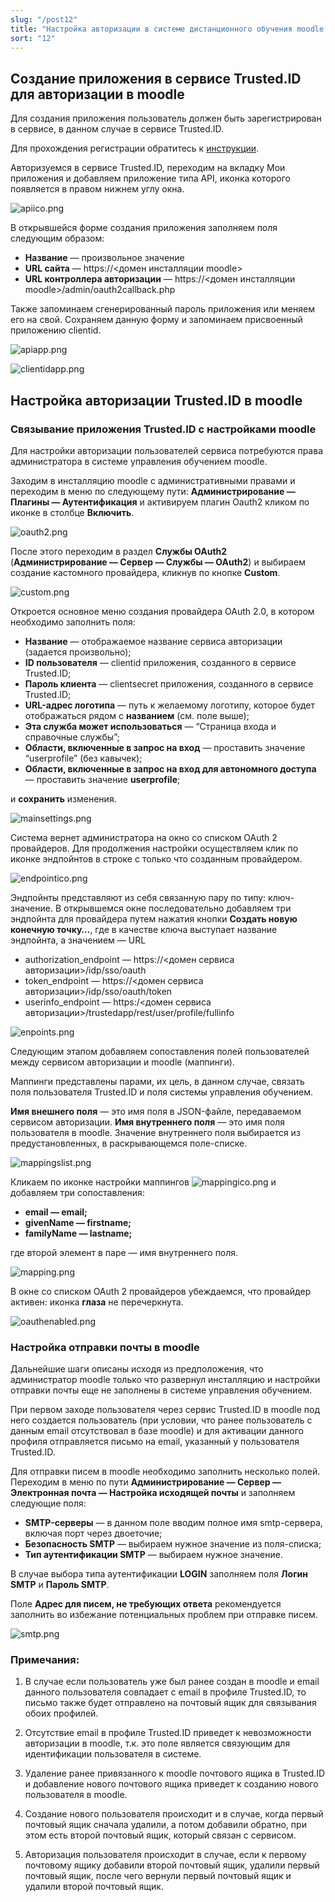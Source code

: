 ```yaml
---
slug: "/post12"
title: "Настройка авторизации в системе дистанционного обучения moodle через сервис Trusted.ID"
sort: "12"
---
```

## Создание приложения в сервисе Trusted.ID для авторизации в moodle
Для создания приложения пользователь должен быть зарегистрирован в сервисе, в данном случае в сервисе Trusted.ID. 

Для прохождения регистрации обратитесь к [инструкции](https://docs.trusted.plus/04-v1.5/2-authorization/registration).

Авторизуемся в сервисе Trusted.ID, переходим на вкладку Мои приложения и добавляем приложение типа API, иконка которого появляется в правом нижнем углу окна.

![apiico.png](./images/apiico.png)

В открывшейся форме создания приложения заполняем поля следующим образом:
- **Название** — произвольное значение
- **URL сайта**  — https://<домен инсталляции moodle>
- **URL контроллера авторизации** — https://<домен инсталляции moodle>/admin/oauth2callback.php

Также запоминаем сгенерированный пароль приложения или меняем его на свой.
Сохраняем данную форму и запоминаем присвоенный приложению clientid.

![apiapp.png](./images/apiapp.png)

![clientidapp.png](./images/clientidapp.png)

## Настройка авторизации Trusted.ID в moodle
### Связывание приложения Trusted.ID с настройками moodle

Для настройки авторизации пользователей сервиса потребуются права администратора в системе управления обучением moodle.

Заходим в инсталляцию moodle с административными правами и переходим в меню по следующему пути: **Администрирование — Плагины — Аутентификация**  и активируем плагин Oauth2 кликом по иконке в столбце **Включить**.

![oauth2.png](./images/oauth2.png)

После этого переходим в раздел **Службы OAuth2** (**Администрирование — Сервер — Службы — OAuth2**) и выбираем создание кастомного провайдера, кликнув по кнопке **Custom**.

![custom.png](./images/custom.png)

Откроется основное меню создания провайдера OAuth 2.0, в котором необходимо заполнить поля:
 - **Название** — отображаемое название сервиса авторизации (задается произвольно);
- **ID пользователя** — clientid приложения, созданного в сервисе Trusted.ID;
- **Пароль клиента** — clientsecret приложения, созданного в сервисе Trusted.ID;
- **URL-адрес логотипа** — путь к желаемому логотипу, которое будет отображаться рядом с **названием** (см. поле выше);
- **Эта служба может использоваться** — “Страница входа и справочные службы”;
- **Области, включенные в запрос на вход** — проставить значение “userprofile” (без кавычек);
- **Области, включенные в запрос на вход для автономного доступа** — проставить значение **userprofile**;

и  **сохранить** изменения.

![mainsettings.png](./images/mainsettings.png)

Система вернет администратора на окно со списком OAuth 2 провайдеров. Для продолжения настройки осуществляем клик по иконке эндпойнтов в строке с только что созданным провайдером.

![endpointico.png](./images/endpointico.png)

Эндпойнты представляют из себя связанную пару по типу: ключ-значение. В открывшемся окне последовательно добавляем три эндпойнта для провайдера путем нажатия кнопки **Создать новую конечную точку…**, где в качестве ключа выступает название эндпойнта, а значением — URL
- authorization_endpoint — https://<домен сервиса авторизации>/idp/sso/oauth
- token_endpoint — https://<домен сервиса авторизации>/idp/sso/oauth/token
- userinfo_endpoint — https:/<домен сервиса авторизации>/trustedapp/rest/user/profile/fullinfo

![enpoints.png](./images/enpoints.png)

Следующим этапом добавляем сопоставления полей пользователей между сервисом авторизации и moodle (маппинги).

Маппинги представлены парами, их цель, в данном случае, связать поля пользователя Trusted.ID и поля системы управления обучением.

**Имя внешнего поля** — это имя поля в JSON-файле, передаваемом сервисом авторизации.
**Имя внутреннего поля** — это имя поля пользователя в moodle. Значение внутреннего поля выбирается из предустановленных, в раскрывающемся поле-списке.

![mappingslist.png](./images/mappingslist.png)

Кликаем по иконке настройки маппингов ![mappingico.png](./images/mappingico.png) и добавляем три сопоставления:

- **email — email;**
- **givenName — firstname;**
- **familyName — lastname;**

где второй элемент в паре — имя внутреннего поля.

![mapping.png](./images/mapping.png)

В окне со списком OAuth 2 провайдеров убеждаемся, что провайдер активен:  иконка **глаза** не перечеркнута.

![oauthenabled.png](./images/oauthenabled.png)

### Настройка отправки почты в moodle
Дальнейшие шаги описаны исходя из предположения, что администратор moodle только что развернул инсталляцию и настройки отправки почты еще не заполнены в системе управления обучением. 

При первом заходе пользователя через сервис Trusted.ID в moodle под него создается пользователь (при условии, что ранее пользователь с данным email отсутствовал в базе moodle) и для активации данного профиля отправляется письмо на email, указанный у пользователя Trusted.ID.

Для отправки писем в moodle необходимо заполнить несколько полей. Переходим в меню по пути **Администрирование — Сервер — Электронная почта — Настройка исходящей почты** и заполняем следующие поля:
- **SMTP-серверы** — в данном поле вводим полное имя smtp-сервера, включая порт через двоеточие;
- **Безопасность SMTP** — выбираем нужное значение из поля-списка;
- **Тип аутентификации SMTP** — выбираем нужное значение.

В случае выбора типа аутентификации **LOGIN** заполняем поля **Логин SMTP** и **Пароль SMTP**.

Поле **Адрес для писем, не требующих ответа** рекомендуется заполнить во избежание потенциальных проблем при отправке писем.

![smtp.png](./images/smtp.png)

### Примечания: 
1. В случае если пользователь уже был ранее создан в moodle и email данного пользователя совпадает с email в профиле Trusted.ID, то письмо также будет отправлено на почтовый ящик для связывания обоих профилей.

2. Отсутствие email в профиле Trusted.ID  приведет к невозможности авторизации в moodle, т.к. это поле является связующим для идентификации пользователя в системе.

3. Удаление ранее привязанного к moodle почтового ящика в Trusted.ID и добавление нового почтового ящика приведет к созданию нового пользователя в moodle.
4. Создание нового пользователя происходит и в случае, когда первый почтовый ящик сначала удалили, а потом добавили обратно, при этом есть второй почтовый ящик, который связан с сервисом.
5. Авторизация пользователя происходит в случае, если к первому почтовому ящику добавили второй почтовый ящик, удалили первый почтовый ящик, после чего вернули первый почтовый ящик и удалили второй почтовый ящик.


